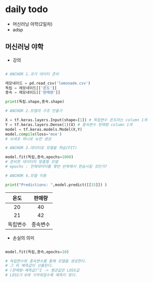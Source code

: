 # daily todo

- 머신러닝 야학(2일차)
- adsp

## 머신러닝 야학

<!-- TODO 강의 -->
- 강의

```python

# ANCHOR 1.과거 데이터 준비

레모네이드 = pd.read_csv('lemonade.csv')
독립 = 레모네이드[['온도']]
종속 = 레모네이드[['판매량']]

print(독립.shape,종속.shape)

# ANCHOR 2.모델의 구조 만들기

X = tf.keras.layers.Input(shape=[1]) # 독립변수 온도라는 column 1개
Y = tf.keras.layers.Dense(1)(X) # 종속변수 판매량 column 1개
model = tf.keras.models.Model(X,Y)
model.compile(loss='mse')
# 뇌세포 하나로 뉴런 생성

# ANCHOR 3.데이터로 모델을 학습(FIT)

model.fit(독립,종속,epochs=1000)
# 준비한 데이터의 맞춤형 모델
# epochs : 전체데이터를 몇번 반복해서 한습시킬 것인가?

# ANCHOR 4.모델 이용

print("Predictions: ",model.predict([[15]]) )

```

|온도|판매량|
|:--------:|:--------:|
| 20 | 40 |
| 21 | 42 |
|독립변수|종속변수|


<!-- TODO 손실의 의미 -->
- 손실의 의미

```python

model.fit(독립,종속,epochs=10)

# 독립변수와 종속변수를 통해 모델을 생성한다.
# 그 뒤 예측값이 산출된다.
# (판매량-예측값)^2 -> 평균값은 LOSS값
# LOSS가 0에 가까워질수록 예측이 맞다.

```